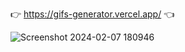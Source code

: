 👉 https://gifs-generator.vercel.app/ 👈

![Screenshot 2024-02-07 180946](https://github.com/Adarshchauhan07/GifsGenerator/assets/95171090/09e1e242-ef3b-4da2-9bed-24d74b591354)
